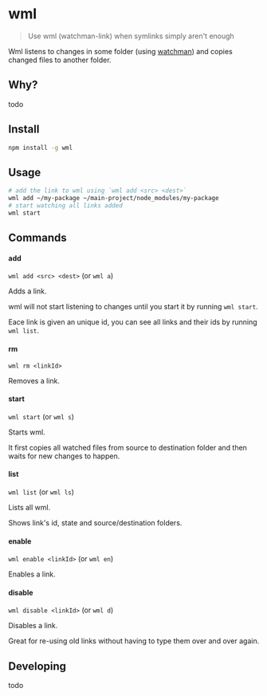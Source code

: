# wml

> Use wml (watchman-link) when symlinks simply aren't enough

Wml listens to changes in some folder (using [watchman](https://facebook.github.io/watchman/)) and copies changed files to another folder.

## Why?

todo

## Install

```sh
npm install -g wml
```

## Usage

```sh
# add the link to wml using `wml add <src> <dest>`
wml add ~/my-package ~/main-project/node_modules/my-package
# start watching all links added
wml start
```

## Commands

#### add

`wml add <src> <dest>` (or `wml a`)

Adds a link.

wml will not start listening to changes until you start it by running `wml start`.

Eace link is given an unique id, you can see all links and their ids by running `wml list`.

#### rm

`wml rm <linkId>`

Removes a link.

#### start

`wml start` (or `wml s`)

Starts wml.

It first copies all watched files from source to destination folder and then waits for new changes to happen.

#### list

`wml list` (or `wml ls`)

Lists all wml.

Shows link's id, state and source/destination folders.

#### enable

`wml enable <linkId>` (or `wml en`)

Enables a link.

#### disable

`wml disable <linkId>` (or `wml d`)

Disables a link.

Great for re-using old links without having to type them over and over again.

## Developing

todo
